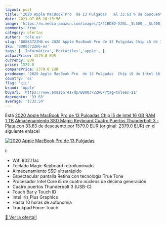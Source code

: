 ```yaml
---
layout: post
title: '2020 Apple MacBook Pro  de 13 Pulgadas   al 33.63 % de descuento'
date: 2021-07-06 16:10:56
image: 'https://m.media-amazon.com/images/I/41BDED-X2NL._SL500_._SL400_.jpg'
comments: true
category: ofertas
author: 'tole.es'
slug: 'B088372ZH6-es 2020 Apple MacBook Pro de 13 Pulgadas Chip i5 de Intel 16...'
sku: 'B088372ZH6-es'
tags: [ 'Informática','Portátiles','apple', ]
actualPrice: 1579.0 EUR
currency: EUR
price: 1579.0
comparePrice: 2379.0 EUR
prodname: '2020 Apple MacBook Pro  de 13 Pulgadas  Chip i5 de Intel 16 GB RAM  1 TB Almacenamiento SSD  Magic Keyboard  Cuatro Puertos Thunderbolt 3  - Plata'
country: 'es'
flag: '🇪🇸'
brand: 'Apple'
buyurl: 'https://www.amazon.es/dp/B088372ZH6/?tag=tolees-21'
descuento: '33.63'
average: '1733.54'
---
```


Está [2020 Apple MacBook Pro  de 13 Pulgadas  Chip i5 de Intel 16 GB RAM  1 TB Almacenamiento SSD  Magic Keyboard  Cuatro Puertos Thunderbolt 3  - Plata](https://www.amazon.es/dp/B088372ZH6/?tag=tolees-21) con 33.63 de descuento por 1579.0 EUR (original: 2379.0 EUR) en el siguiente enlace!

[![2020 Apple MacBook Pro  de 13 Pulgadas  ](https://m.media-amazon.com/images/I/41BDED-X2NL._SL500_._SL400_.jpg)](https://www.amazon.es/dp/B088372ZH6/?tag=tolees-21)

ℹ️:

- Wifi 802.11ac
- Teclado Magic Keyboard retroiluminado
- Almacenamiento SSD ultrarrápido
- Espectacular pantalla Retina con tecnología True Tone
- Procesador Intel Core i5 de cuatro núcleos de décima generación
- Cuatro puertos Thunderbolt 3 (USB-C)
- Touch Bar y Touch ID
- Intel Iris Plus Graphics
- Hasta 10 horas de autonomía
- Trackpad Force Touch

[🛒 Ver la oferta!!](https://www.amazon.es/dp/B088372ZH6/?tag=tolees-21)

